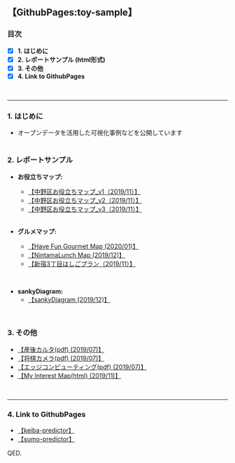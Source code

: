 ## 【GithubPages:toy-sample】

<style>
table, th, td {
    border:none;
}
</style>

### 目次
- [x]  **1. はじめに**
- [x]  **2. レポートサンプル (html形式)**
- [x]  **3. その他**
- [x]  **4. Link to GithubPages**
<br> 
 
--- 

### 1. はじめに
- オープンデータを活用した可視化事例などを公開しています
<br><br>

### 2. レポートサンプル

- **お役立ちマップ:**
  - [【中野区お役立ちマップ_v1（2019/11）】](https://ryutoro-galois.github.io/toy-samples/leaflet_sample_nakanoku_20191107.html)
  - [【中野区お役立ちマップ_v2（2019/11）】](https://ryutoro-galois.github.io/toy-samples/leaflet_sample_nakanoku_v2_20191120.html)
  - [【中野区お役立ちマップ_v3（2019/11）】](https://ryutoro-galois.github.io/toy-samples/leaflet_sample_nakanoku_v3_20191125.html)
  <br>

- **グルメマップ:**
  - [【Have Fun Gourmet Map (2020/01)】](https://data-strategy-mlops.github.io/toy-samples/)
  - [【NintamaLunch Map (2019/12)】](https://ryutoro-galois.github.io/toy-samples/leaflet_LunchMap_[Shinjuku-ku].html)
  - [【新宿3丁目はしごプラン（2019/11）】](https://ryutoro-galois.github.io/toy-samples/leaflet_sample_hashigo_plan_20191106.html)
<br>
  

- **sankyDiagram:**
  - [【sankyDiagram (2019/12)】](https://ryutoro-galois.github.io/toy-samples/sankeyDiagram_sample.html)
<br>


### 3. その他
- [【産後カルタ(pdf) (2019/07)】](MLLabSpace_20190725_01_SangoKaruta.pdf)
- [【将棋カメラ(pdf) (2019/07)】](MLLabSpace_20190725_02_ShogiCamera.pdf)
- [【エッジコンピューティング(pdf) (2019/07)】](MLLabSpace_20190725_03_EdgeComputing.pdf)
- [【My Interest Map(html) (2019/11)】](https://ryutoro-galois.github.io/toy-samples/interest_map_20191127.html)
<br>


---

### 4. Link to GithubPages
- [【keiba-predictor】](https://ryutoro-galois.github.io/keiba-predictor/)
- [【sumo-predictor】](https://ryutoro-galois.github.io/sumo-predictor/)

QED.